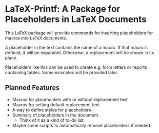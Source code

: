 # LaTeX-Printf: A Package for Placeholders in LaTeX Documents

This LaTeX package will provide commands for inserting placeholders for macros
into LaTeX documents.

A placeholder in the text contains the name of a macro.
If that macro is defined, it will be expanded.
Otherwise, a replacement will be shown in its place.

Placeholders like this can be used to create e.g. form letters or reports containing
tables. Some examples will be provided later.

## Planned Features

* Macros for placeholders with or without replacement text
* Macros for setting default replacement text
* A way to define styles for placeholders
* Summary of placeholders in the document
  * Think of it as a kind of to-do list.
* Maybe some scripts to automatically remove placeholders if needed.
